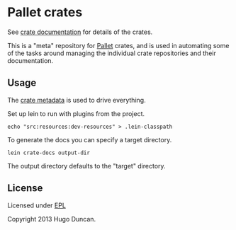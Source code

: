 # Pallet crates

See [crate documentation](http://palletops.com/doc/crates/) for details of the
crates.

This is a "meta" repository for [Pallet](http://palletops.com) crates, and is
used in automating some of the tasks around managing the individual crate
repositories and their documentation.

## Usage

The [crate metadata](resources/pallet/crate/meta.edn) is used to drive
everything.

Set up lein to run with plugins from the project.

```
echo "src:resources:dev-resources" > .lein-classpath
```

To generate the docs you can specify a target directory.

```
lein crate-docs output-dir
```

The output directory defaults to the "target" directory.


## License

Licensed under [EPL](http://www.eclipse.org/legal/epl-v10.html)

Copyright 2013 Hugo Duncan.
